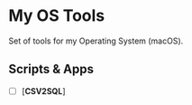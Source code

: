 # My OS Tools

Set of tools for my Operating System (macOS).

## Scripts & Apps

- [ ] [**CSV2SQL**]
